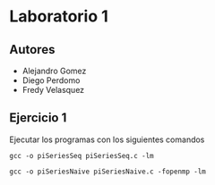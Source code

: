 # Laboratorio 1

## Autores

- Alejandro Gomez
- Diego Perdomo
- Fredy Velasquez

## Ejercicio 1

Ejecutar los programas con los siguientes comandos 

`gcc -o piSeriesSeq piSeriesSeq.c -lm`

`gcc -o piSeriesNaive piSeriesNaive.c -fopenmp -lm`

